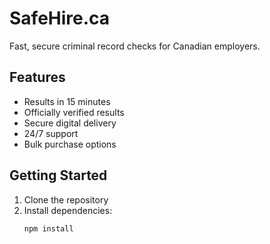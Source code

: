 # SafeHire.ca

Fast, secure criminal record checks for Canadian employers.

## Features

- Results in 15 minutes
- Officially verified results
- Secure digital delivery
- 24/7 support
- Bulk purchase options

## Getting Started

1. Clone the repository
2. Install dependencies:
   ```bash
   npm install
   ```